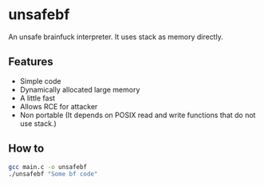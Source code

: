 # unsafebf
An unsafe brainfuck interpreter.
It uses stack as memory directly.

## Features
- Simple code
- Dynamically allocated large memory
- A little fast
- Allows RCE for attacker
- Non portable (It depends on POSIX read and write functions that do not use stack.)

## How to

```bash
gcc main.c -o unsafebf
./unsafebf "Some bf code"
```
